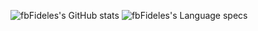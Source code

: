 ![fbFideles's GitHub stats](https://github-readme-stats.vercel.app/api?username=fbFideles&show_icons=true&theme=transparent&count_private=true)
![fbFideles's Language specs](https://github-readme-stats.vercel.app/api/top-langs/?username=fbFideles&layout=compact&langs_count=8&theme=transparent)
